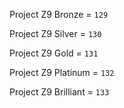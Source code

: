 Project Z9 Bronze = `129`

Project Z9 Silver = `130`

Project Z9 Gold = `131`

Project Z9 Platinum = `132`

Project Z9 Brilliant = `133`
